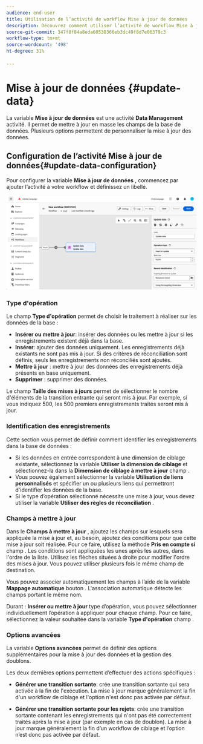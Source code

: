 ```yaml
---
audience: end-user
title: Utilisation de l’activité de workflow Mise à jour de données
description: Découvrez comment utiliser l’activité de workflow Mise à jour de données
source-git-commit: 347f8f84a8eda60538366eb3dc49f8d7e06379c3
workflow-type: tm+mt
source-wordcount: '498'
ht-degree: 31%

---
```


# Mise à jour de données {#update-data}

La variable **Mise à jour de données** est une activité **Data Management** activité. Il permet de mettre à jour en masse les champs de la base de données. Plusieurs options permettent de personnaliser la mise à jour des données.

<!--
The **Operation type** field lets you choose the process to be carried out on the data in the database. Select the first option to add data or update (it if it has already been added). You can also only add data, only update data, or delete data. Select the **Update and merge collections** to select a primary record to link duplicates to, and delete those duplicates safely

Specify how to identify the records in the database: if data relate to an existing targeting dimension, select the **Using the targeting dimension** option and select the targeting dimension and fields to update. Otherwise, specify one or more custom links to identify the data in the database, or direct use of reconciliation keys.

Select the fields to update and reconciliation settings. You can use the **Auto-mapping** option to automatically identify the fields to be updated.

The **Advanced options** section let you specify additional settings to manage data and duplicates.

Toggle the **Generate an outbound transition** option to add an outbound transition that will be activated at the end of the execution of the **Update data** activity. The update generally marks the end of a targeting workflow and therefore the option is not activated by default.

Toggle the **Generate an outbound transition for rejects** option to add an outbound transition containing records that have not been correctly processed after the update (for example if there is a duplicate). The update generally marks the end of a targeting workflow and therefore the option is not activated by default.
-->

## Configuration de l’activité Mise à jour de données{#update-data-configuration}

Pour configurer la variable **Mise à jour de données** , commencez par ajouter l’activité à votre workflow et définissez un libellé.

![](../assets/workflow-update-data.png)

### Type d&#39;opération

Le champ **Type d&#39;opération** permet de choisir le traitement à réaliser sur les données de la base :

* **Insérer ou mettre à jour**: insérer des données ou les mettre à jour si les enregistrements existent déjà dans la base.
* **Insérer**: ajouter des données uniquement. Les enregistrements déjà existants ne sont pas mis à jour. Si des critères de réconciliation sont définis, seuls les enregistrements non réconciliés sont ajoutés.
* **Mettre à jour** : mettre à jour des données des enregistrements déjà présents en base uniquement.
* **Supprimer** : supprimer des données.

Le champ **Taille des mises à jours** permet de sélectionner le nombre d&#39;éléments de la transition entrante qui seront mis à jour. Par exemple, si vous indiquez 500, les 500 premiers enregistrements traités seront mis à jour.

### Identification des enregistrements

Cette section vous permet de définir comment identifier les enregistrements dans la base de données :

* Si les données en entrée correspondent à une dimension de ciblage existante, sélectionnez la variable **Utiliser la dimension de ciblage** et sélectionnez-la dans la **Dimension de ciblage à mettre à jour** champ .
* Vous pouvez également sélectionner la variable **Utilisation de liens personnalisés** et spécifier un ou plusieurs liens qui permettront d&#39;identifier les données de la base.
* Si le type d’opération sélectionné nécessite une mise à jour, vous devez utiliser la variable **Utiliser des règles de réconciliation** .

### Champs à mettre à jour

Dans le **Champs à mettre à jour** , ajoutez les champs sur lesquels sera appliquée la mise à jour et, au besoin, ajoutez des conditions pour que cette mise à jour soit réalisée. Pour ce faire, utilisez la méthode **Pris en compte si** champ . Les conditions sont appliquées les unes après les autres, dans l&#39;ordre de la liste. Utilisez les flèches situées à droite pour modifier l&#39;ordre des mises à jour. Vous pouvez utiliser plusieurs fois le même champ de destination.

Vous pouvez associer automatiquement les champs à l’aide de la variable **Mappage automatique** bouton . L&#39;association automatique détecte les champs portant le même nom.

Durant : **Insérer ou mettre à jour** type d’opération, vous pouvez sélectionner individuellement l’opération à appliquer pour chaque champ. Pour ce faire, sélectionnez la valeur souhaitée dans la variable **Type d&#39;opération** champ .

### Options avancées

La variable **Options avancées** permet de définir des options supplémentaires pour la mise à jour des données et la gestion des doublons.

<!--
* **Disable automatic key management**
* **Disable audit**
* **Empty the destination value if the source value is empty**
* **Update all columns with matching names**
* **Ignore records which concern the same target**: only the first in the list of expressions will be considered
-->

Les deux dernières options permettent d’effectuer des actions spécifiques :

* **Générer une transition sortante**: crée une transition sortante qui sera activée à la fin de l&#39;exécution. La mise à jour marque généralement la fin d&#39;un workflow de ciblage et l&#39;option n&#39;est donc pas activée par défaut.

* **Générer une transition sortante pour les rejets**: crée une transition sortante contenant les enregistrements qui n&#39;ont pas été correctement traités après la mise à jour (par exemple en cas de doublon). La mise à jour marque généralement la fin d’un workflow de ciblage et l’option n’est donc pas activée par défaut.
